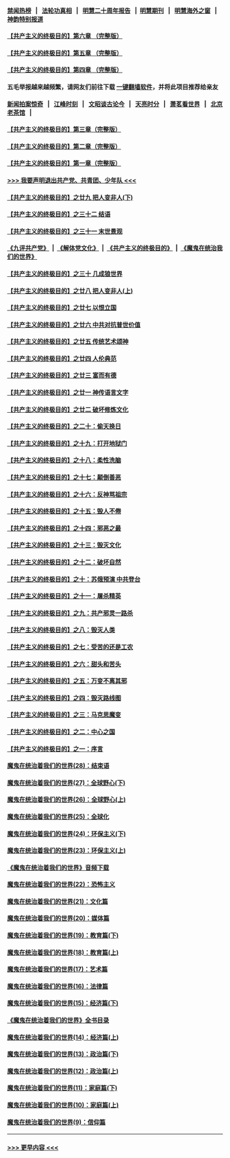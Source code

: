 #### [禁闻热榜](热点新闻.md?=0)  &nbsp;&nbsp;|&nbsp;&nbsp; [法轮功真相](https://github.com/gfw-breaker/truth/blob/master/README.md?=0) &nbsp;&nbsp;|&nbsp;&nbsp; [明慧二十周年报告](https://github.com/gfw-breaker/mh-reports/blob/master/README.md?=0) &nbsp;&nbsp;|&nbsp;&nbsp;[明慧期刊](https://github.com/gfw-breaker/mh-qikan) &nbsp;&nbsp;|&nbsp;&nbsp; [明慧海外之窗](https://github.com/gfw-breaker/mh-news/blob/master/README.md?=0) &nbsp;&nbsp;|&nbsp;&nbsp; [神韵特别报道](https://github.com/gfw-breaker/mh-news/blob/master/shenyun.md?=0)
#### [【共产主义的终极目的】第六章 （完整版）](../pages/nsc422/n11428913.md?t=02270431) 
#### [【共产主义的终极目的】第五章 （完整版）](../pages/nsc422/n11428912.md?t=02270431) 
#### [【共产主义的终极目的】第四章 （完整版）](../pages/nsc422/n11428907.md?t=02270431) 
#### 五毛举报越来越频繁，请网友们前往下载 [一键翻墙软件](https://github.com/gfw-breaker/ssr-accounts)，并将此项目推荐给亲友
#### [新闻拍案惊奇](https://github.com/gfw-breaker/banned-news/blob/master/pages/link4.md) &nbsp;&nbsp;|&nbsp;&nbsp; [江峰时刻](https://github.com/gfw-breaker/banned-news/blob/master/pages/link4.md) &nbsp;&nbsp;|&nbsp;&nbsp; [文昭谈古论今](https://github.com/gfw-breaker/banned-news/blob/master/pages/link4.md) &nbsp;&nbsp;|&nbsp;&nbsp; [天亮时分](https://github.com/gfw-breaker/banned-news/blob/master/pages/link4.md) &nbsp;&nbsp;|&nbsp;&nbsp; [萧茗看世界](https://github.com/gfw-breaker/banned-news/blob/master/pages/link4.md) &nbsp;&nbsp;|&nbsp;&nbsp; [北京老茶馆](https://github.com/gfw-breaker/banned-news/blob/master/pages/link4.md) &nbsp;&nbsp;|&nbsp;&nbsp; 
#### [【共产主义的终极目的】第三章（完整版）](../pages/nsc422/n11428848.md?t=02270431) 
#### [【共产主义的终极目的】第二章（完整版）](../pages/nsc422/n11428831.md?t=02270431) 
#### [【共产主义的终极目的】第一章（完整版）](../pages/nsc422/n11417651.md?t=02270431) 
#### [>>> 我要声明退出共产党、共青团、少年队 <<<](https://github.com/begood0513/goodnews/blob/master/quit/letter.md) 
#### [【共产主义的终极目的】之廿九 把人变非人(下)](../pages/nsc422/n11344140.md?t=02270431) 
#### [【共产主义的终极目的】之三十二 结语](../pages/nsc422/n11360535.md?t=02270431) 
#### [【共产主义的终极目的】之三十一 末世景观](../pages/nsc422/n11351129.md?t=02270431) 
#### [《九评共产党》](https://github.com/begood0513/9ping.md/blob/master/README.md) &nbsp;|&nbsp; [《解体党文化》](../../../../jtdwh.md/blob/master/README.md)  &nbsp;|&nbsp; [《共产主义的终极目的》](../../../../gczydzjmd.md/blob/master/README.md) &nbsp;|&nbsp; [《魔鬼在统治我们的世界》](../../../../mgztzwmdsj.md/blob/master/README.md) 
#### [【共产主义的终极目的】之三十 几成狼世界](../pages/nsc422/n11348280.md?t=02270431) 
#### [【共产主义的终极目的】之廿八 把人变非人(上)](../pages/nsc422/n11340492.md?t=02270431) 
#### [【共产主义的终极目的】之廿七 以恨立国](../pages/nsc422/n11336944.md?t=02270431) 
#### [【共产主义的终极目的】之廿六 中共对抗普世价值](../pages/nsc422/n11324785.md?t=02270431) 
#### [【共产主义的终极目的】之廿五 传统艺术颂神](../pages/nsc422/n11296396.md?t=02270431) 
#### [【共产主义的终极目的】之廿四 人伦典范](../pages/nsc422/n11296397.md?t=02270431) 
#### [【共产主义的终极目的】之廿三 富而有德](../pages/nsc422/n11283598.md?t=02270431) 
#### [【共产主义的终极目的】之廿一 神传语言文字](../pages/nsc422/n11263265.md?t=02270431) 
#### [【共产主义的终极目的】之廿二 破坏修炼文化](../pages/nsc422/n11245728.md?t=02270431) 
#### [【共产主义的终极目的】之二十：偷天换日](../pages/nsc422/n11238846.md?t=02270431) 
#### [【共产主义的终极目的】之十九：打开地狱门](../pages/nsc422/n11206376.md?t=02270431) 
#### [【共产主义的终极目的】之十八：柔性洗脑](../pages/nsc422/n11199994.md?t=02270431) 
#### [【共产主义的终极目的】之十七：颠倒善恶](../pages/nsc422/n11179782.md?t=02270431) 
#### [【共产主义的终极目的】之十六：反神骂祖宗](../pages/nsc422/n11166798.md?t=02270431) 
#### [【共产主义的终极目的】之十五：毁人不倦](../pages/nsc422/n11166792.md?t=02270431) 
#### [【共产主义的终极目的】之十四：邪恶之最](../pages/nsc422/n11150249.md?t=02270431) 
#### [【共产主义的终极目的】之十三：毁灭文化](../pages/nsc422/n11135227.md?t=02270431) 
#### [【共产主义的终极目的】之十二：破坏自然](../pages/nsc422/n11135214.md?t=02270431) 
#### [【共产主义的终极目的】之十：苏俄预演 中共登台](../pages/nsc422/n11118424.md?t=02270431) 
#### [【共产主义的终极目的】之十一：屠杀精英](../pages/nsc422/n11118442.md?t=02270431) 
#### [【共产主义的终极目的】之九：共产邪灵一路杀](../pages/nsc422/n11114139.md?t=02270431) 
#### [【共产主义的终极目的】之八：毁灭人类](../pages/nsc422/n11108503.md?t=02270431) 
#### [【共产主义的终极目的】之七：受苦的还是工农](../pages/nsc422/n11101809.md?t=02270431) 
#### [【共产主义的终极目的】之六：甜头和苦头](../pages/nsc422/n11096971.md?t=02270431) 
#### [【共产主义的终极目的】之五：万变不离其邪](../pages/nsc422/n11091285.md?t=02270431) 
#### [【共产主义的终极目的】之四：毁灭路线图](../pages/nsc422/n11086284.md?t=02270431) 
#### [【共产主义的终极目的】之三：马克思魔变](../pages/nsc422/n11061941.md?t=02270431) 
#### [【共产主义的终极目的】之二：中心之国](../pages/nsc422/n11047728.md?t=02270431) 
#### [【共产主义的终极目的】之一：序言](../pages/nsc422/n11086077.md?t=02270431) 
#### [魔鬼在统治着我们的世界(28)：结束语](../pages/nsc422/n10936246.md?t=02270431) 
#### [魔鬼在统治着我们的世界(27)：全球野心(下)](../pages/nsc422/n10928319.md?t=02270431) 
#### [魔鬼在统治着我们的世界(26)：全球野心(上)](../pages/nsc422/n10900318.md?t=02270431) 
#### [魔鬼在统治着我们的世界(25)：全球化](../pages/nsc422/n10788205.md?t=02270431) 
#### [魔鬼在统治着我们的世界(24)：环保主义(下)](../pages/nsc422/n10695307.md?t=02270431) 
#### [魔鬼在统治着我们的世界(23)：环保主义(上)](../pages/nsc422/n10688613.md?t=02270431) 
#### [《魔鬼在统治着我们的世界》音频下载](../pages/nsc422/n10635553.md?t=02270431) 
#### [魔鬼在统治着我们的世界(22)：恐怖主义](../pages/nsc422/n10614727.md?t=02270431) 
#### [魔鬼在统治着我们的世界(21)：文化篇](../pages/nsc422/n10597706.md?t=02270431) 
#### [魔鬼在统治着我们的世界(20)：媒体篇](../pages/nsc422/n10586579.md?t=02270431) 
#### [魔鬼在统治着我们的世界(19)：教育篇(下)](../pages/nsc422/n10564808.md?t=02270431) 
#### [魔鬼在统治着我们的世界(18)：教育篇(上)](../pages/nsc422/n10526970.md?t=02270431) 
#### [魔鬼在统治着我们的世界(17)：艺术篇](../pages/nsc422/n10499093.md?t=02270431) 
#### [魔鬼在统治着我们的世界(16)：法律篇](../pages/nsc422/n10485969.md?t=02270431) 
#### [魔鬼在统治着我们的世界(15)：经济篇(下)](../pages/nsc422/n10469975.md?t=02270431) 
#### [《魔鬼在统治着我们的世界》全书目录](../pages/nsc422/n10464261.md?t=02270431) 
#### [魔鬼在统治着我们的世界(14)：经济篇(上)](../pages/nsc422/n10457370.md?t=02270431) 
#### [魔鬼在统治着我们的世界(13)：政治篇(下)](../pages/nsc422/n10448270.md?t=02270431) 
#### [魔鬼在统治着我们的世界(12)：政治篇(上)](../pages/nsc422/n10444576.md?t=02270431) 
#### [魔鬼在统治着我们的世界(11)：家庭篇(下)](../pages/nsc422/n10440961.md?t=02270431) 
#### [魔鬼在统治着我们的世界(10)：家庭篇(上)](../pages/nsc422/n10435448.md?t=02270431) 
#### [魔鬼在统治着我们的世界(9)：信仰篇](../pages/nsc422/n10432159.md?t=02270431) 

----
#### [ >>> 更早内容 <<< ](../indexes/nsc422-earlier.md)
